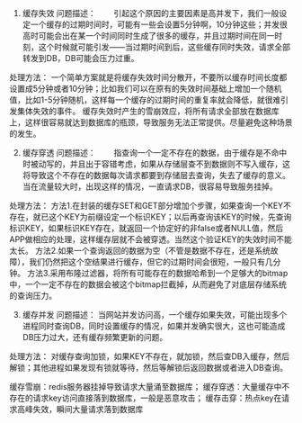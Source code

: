 1. 缓存失效
问题描述：　　
引起这个原因的主要因素是高并发下，我们一般设定一个缓存的过期时间时，可能有一些会设置5分钟啊，10分钟这些；并发很高时可能会出在某一个时间同时生成了很多的缓存，并且过期时间在同一时刻，这个时候就可能引发——当过期时间到后，这些缓存同时失效，请求全部转发到DB，DB可能会压力过重。

处理方法：
一个简单方案就是将缓存失效时间分散开，不要所以缓存时间长度都设置成5分钟或者10分钟；比如我们可以在原有的失效时间基础上增加一个随机值，比如1-5分钟随机，这样每一个缓存的过期时间的重复率就会降低，就很难引发集体失效的事件。
缓存失效时产生的雪崩效应，将所有请求全部放在数据库上，这样很容易就达到数据库的瓶颈，导致服务无法正常提供。尽量避免这种场景的发生。

2. 缓存穿透
问题描述：　　
指查询一个一定不存在的数据，由于缓存是不命中时被动写的，并且出于容错考虑，如果从存储层查不到数据则不写入缓存，这将导致这个不存在的数据每次请求都要到存储层去查询，失去了缓存的意义。
当在流量较大时，出现这样的情况，一直请求DB，很容易导致服务挂掉。

处理方法：
方法1.在封装的缓存SET和GET部分增加个步骤，如果查询一个KEY不存在，就已这个KEY为前缀设定一个标识KEY；以后再查询该KEY的时候，先查询标识KEY，如果标识KEY存在，就返回一个协定好的非false或者NULL值，然后APP做相应的处理，这样缓存层就不会被穿透。当然这个验证KEY的失效时间不能太长。
方法2.如果一个查询返回的数据为空（不管是数据不存在，还是系统故障），我们仍然把这个空结果进行缓存，但它的过期时间会很短，一般只有几分钟。
方法3.采用布隆过滤器，将所有可能存在的数据哈希到一个足够大的bitmap中，一个一定不存在的数据会被这个bitmap拦截掉，从而避免了对底层存储系统的查询压力。

3. 缓存并发
问题描述：
当网站并发访问高，一个缓存如果失效，可能出现多个进程同时查询DB，同时设置缓存的情况，如果并发确实很大，这也可能造成DB压力过大，还有缓存频繁更新的问题。

处理方法：
对缓存查询加锁，如果KEY不存在，就加锁，然后查DB入缓存，然后解锁；其他进程如果发现有锁就等待，然后等解锁后返回数据或者进入DB查询。




缓存雪崩：redis服务器挂掉导致请求大量涌至数据库；
缓存穿透：大量缓存中不存在的请求key访问直接落到数据库，一般是恶意攻击；
缓存击穿：热点key在请求高峰失效，瞬间大量请求落到数据库